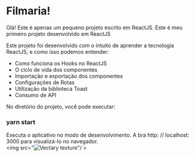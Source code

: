# Filmaria!

Olá! Este é apenas um pequeno projeto escrito em ReactJS. Este é meu primeiro projeto desenvolvido em ReactJS

Este projeto foi desenvolvido com o intuito de aprender a tecnologia ReactJS, e como isso podemos entender:
* Como funciona os Hooks no ReactJS
* O ciclo de vida dos componentes
* Importação e exportação dos componentes
* Configurações de Rotas
* Utilização da biblioteca Toast
* Consumo de API

No diretório do projeto, você pode executar:
### yarn start

Executa o aplicativo no modo de desenvolvimento.
A bra http: // localhost: 3000 para visualizá-lo no navegador.  
 <img src="![Vectary texture](https://user-images.githubusercontent.com/62814299/146661041-9678f875-04aa-4858-b701-934e0768fce8.jpg)"/ >
